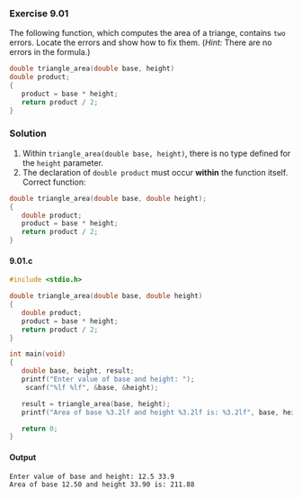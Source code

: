 ### Exercise 9.01
The following function, which computes the area of a triange, contains `two` errors. Locate the errors and show how to fix them. (*Hint:* There are no errors in the formula.)
```c
double triangle_area(double base, height)
double product;
{
   product = base * height;
   return product / 2;
}
```
### Solution
1. Within `triangle_area(double base, height)`, there is no type defined for the `height` parameter.
2. The declaration of `double product` must occur **within** the function itself.
Correct function:
```c
double triangle_area(double base, double height);
{
   double product;
   product = base * height;
   return product / 2;
}
```
#### 9.01.c
```c
#include <stdio.h>

double triangle_area(double base, double height)
{
   double product;
   product = base * height;
   return product / 2;
}

int main(void)
{
   double base, height, result;
   printf("Enter value of base and height: ");
    scanf("%lf %lf", &base, &height);

   result = triangle_area(base, height);
   printf("Area of base %3.2lf and height %3.2lf is: %3.2lf", base, height, result);

   return 0;
}
```
#### Output
```
Enter value of base and height: 12.5 33.9
Area of base 12.50 and height 33.90 is: 211.88
```

